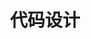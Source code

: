 ---
title: "代码设计"
description: "通过开源项目学习软件的设计思想。"
slug: "open-source"
image: "AAA.jpeg"
style:
    background: "#EE0000"
    color: "#FFFFFF"
---